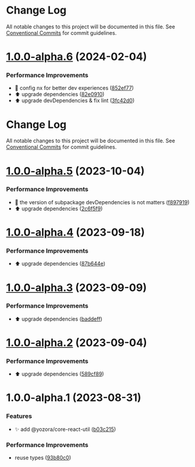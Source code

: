 # Change Log

All notable changes to this project will be documented in this file. See
[Conventional Commits](https://conventionalcommits.org) for commit guidelines.

# [1.0.0-alpha.6](https://github.com/yozorajs/yozora-react/compare/@yozora/core-react-util@1.0.0-alpha.5...@yozora/core-react-util@1.0.0-alpha.6) (2024-02-04)

### Performance Improvements

- 🔧 config nx for better dev experiences
  ([852ef77](https://github.com/yozorajs/yozora-react/commit/852ef7776a6d35c984464fe5dd73cf594302e69e))
- ⬆️ upgrade dependencies
  ([82e0910](https://github.com/yozorajs/yozora-react/commit/82e09108ce2a0127098db372655fdb0d7dbe4a5b))
- ⬆️ upgrade devDependencies & fix lint
  ([3fc42d0](https://github.com/yozorajs/yozora-react/commit/3fc42d0139f59646673fe87541966656a162e79f))

# Change Log

All notable changes to this project will be documented in this file. See
[Conventional Commits](https://conventionalcommits.org) for commit guidelines.

# [1.0.0-alpha.5](https://github.com/yozorajs/yozora-react/compare/@yozora/core-react-util@1.0.0-alpha.4...@yozora/core-react-util@1.0.0-alpha.5) (2023-10-04)

### Performance Improvements

- 🔧 the version of subpackage devDependencies is not matters
  ([f897919](https://github.com/yozorajs/yozora-react/commit/f897919bece6b41eb0f9f85af7a2b30d1a190587))
- ⬆️ upgrade dependencies
  ([2c6f5f9](https://github.com/yozorajs/yozora-react/commit/2c6f5f9209ef0acb5536d5ed6e52d56f17ba07dc))

# [1.0.0-alpha.4](https://github.com/yozorajs/yozora-react/compare/@yozora/core-react-util@1.0.0-alpha.3...@yozora/core-react-util@1.0.0-alpha.4) (2023-09-18)

### Performance Improvements

- ⬆️ upgrade dependencies
  ([87b644e](https://github.com/yozorajs/yozora-react/commit/87b644e5ff339477b64a3b6e3837b3f1797dddd0))

# [1.0.0-alpha.3](https://github.com/yozorajs/yozora-react/compare/@yozora/core-react-util@1.0.0-alpha.2...@yozora/core-react-util@1.0.0-alpha.3) (2023-09-09)

### Performance Improvements

- ⬆️ upgrade dependencies
  ([baddeff](https://github.com/yozorajs/yozora-react/commit/baddeff521b68874e08fb4f99d04e4f13499ea4e))

# [1.0.0-alpha.2](https://github.com/yozorajs/yozora-react/compare/@yozora/core-react-util@1.0.0-alpha.1...@yozora/core-react-util@1.0.0-alpha.2) (2023-09-04)

### Performance Improvements

- ⬆️ upgrade dependencies
  ([589cf89](https://github.com/yozorajs/yozora-react/commit/589cf897bc3dd2f27bc76f1dfb0d73e95117e0f8))

# 1.0.0-alpha.1 (2023-08-31)

### Features

- ✨ add @yozora/core-react-util
  ([b03c215](https://github.com/yozorajs/yozora-react/commit/b03c21572eca5095dfe4cbacb759cad1dee1c64f))

### Performance Improvements

- reuse types
  ([93b80c0](https://github.com/yozorajs/yozora-react/commit/93b80c06d1f0311f5e7ddf8561f5a7793b4ad321))
